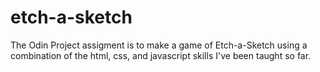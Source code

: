 # etch-a-sketch

The Odin Project assigment is to make a game of Etch-a-Sketch using a combination of the html, css, and javascript skills I've been taught so far. 